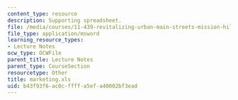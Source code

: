 ```yaml
---
content_type: resource
description: Supporting spreadsheet.
file: /media/courses/11-439-revitalizing-urban-main-streets-mission-hill-egleston-square-boston-spring-2003/b43f93f6ac0cffffa5efa40002bf3ead_marketing.xls
file_type: application/msword
learning_resource_types:
- Lecture Notes
ocw_type: OCWFile
parent_title: Lecture Notes
parent_type: CourseSection
resourcetype: Other
title: marketing.xls
uid: b43f93f6-ac0c-ffff-a5ef-a40002bf3ead
---
```

